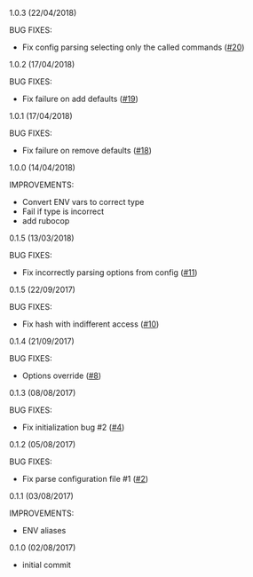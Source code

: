 1.0.3 (22/04/2018)

BUG FIXES:

 * Fix config parsing selecting only the called commands ([#20](https://github.com/eredi93/thor-addons/pull/20))

1.0.2 (17/04/2018)

BUG FIXES:

 * Fix failure on add defaults ([#19](https://github.com/eredi93/thor-addons/pull/19))

1.0.1 (17/04/2018)

BUG FIXES:

 * Fix failure on remove defaults ([#18](https://github.com/eredi93/thor-addons/pull/18))

1.0.0 (14/04/2018)

IMPROVEMENTS:

 * Convert ENV vars to correct type
 * Fail if type is incorrect
 * add rubocop

0.1.5 (13/03/2018)

BUG FIXES:

 * Fix incorrectly parsing options from config ([#11](https://github.com/eredi93/thor-addons/pull/11))

0.1.5 (22/09/2017)

BUG FIXES:

 * Fix hash with indifferent access ([#10](https://github.com/eredi93/thor-addons/pull/10))

0.1.4 (21/09/2017)

BUG FIXES:

 * Options override ([#8](https://github.com/eredi93/thor-addons/pull/8))

0.1.3 (08/08/2017)

BUG FIXES:

 * Fix initialization bug #2 ([#4](https://github.com/eredi93/thor-addons/pull/4))

0.1.2 (05/08/2017)

BUG FIXES:

 * Fix parse configuration file #1 ([#2](https://github.com/eredi93/thor-addons/pull/2))

0.1.1 (03/08/2017)

IMPROVEMENTS:

 * ENV aliases

0.1.0 (02/08/2017)

 * initial commit
